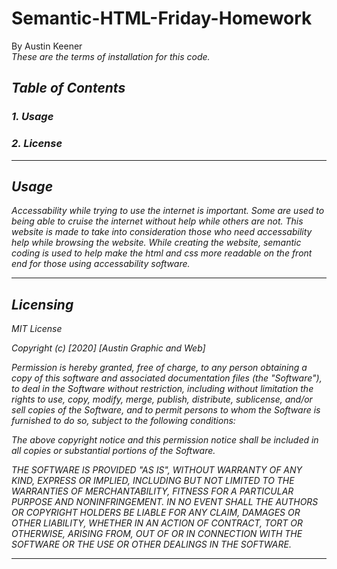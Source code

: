 # Semantic-HTML-Friday-Homework
By Austin Keener <br>
<i>These are the terms of installation for this code.<i>
## Table of Contents
### 1. Usage <br>
### 2. License<br>
<hr>

## Usage
<i>Accessability while trying to use the internet is important. Some are used to being able to cruise the internet without help while others are not. This website is made to take into consideration those who need accessability help while browsing the website. While creating the website, semantic coding is used to help make the html and css more readable on the front end for those using accessability software.<i>
<hr>

## Licensing
<i>
MIT License

Copyright (c) [2020] [Austin Graphic and Web]

Permission is hereby granted, free of charge, to any person obtaining a copy
of this software and associated documentation files (the "Software"), to deal
in the Software without restriction, including without limitation the rights
to use, copy, modify, merge, publish, distribute, sublicense, and/or sell
copies of the Software, and to permit persons to whom the Software is
furnished to do so, subject to the following conditions:

The above copyright notice and this permission notice shall be included in all
copies or substantial portions of the Software.

THE SOFTWARE IS PROVIDED "AS IS", WITHOUT WARRANTY OF ANY KIND, EXPRESS OR
IMPLIED, INCLUDING BUT NOT LIMITED TO THE WARRANTIES OF MERCHANTABILITY,
FITNESS FOR A PARTICULAR PURPOSE AND NONINFRINGEMENT. IN NO EVENT SHALL THE
AUTHORS OR COPYRIGHT HOLDERS BE LIABLE FOR ANY CLAIM, DAMAGES OR OTHER
LIABILITY, WHETHER IN AN ACTION OF CONTRACT, TORT OR OTHERWISE, ARISING FROM,
OUT OF OR IN CONNECTION WITH THE SOFTWARE OR THE USE OR OTHER DEALINGS IN THE
SOFTWARE.<i>
<hr>